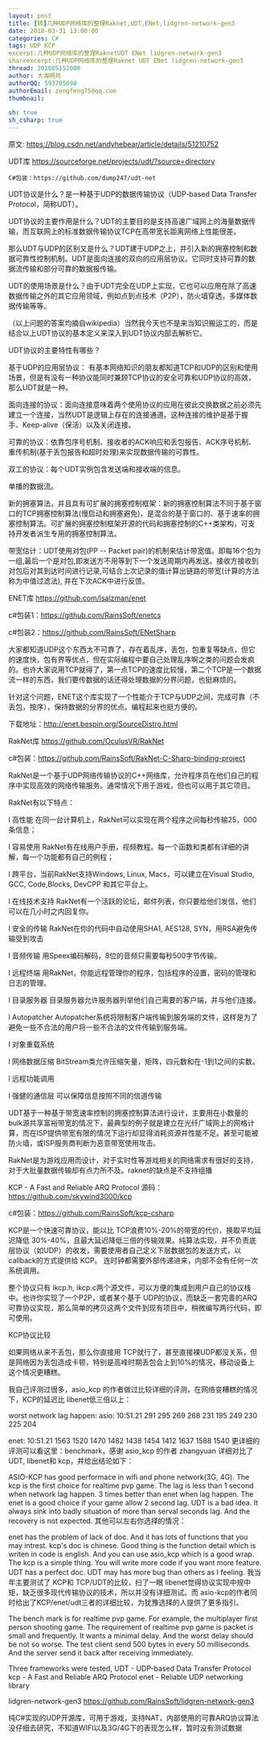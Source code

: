 ```yaml
---
layout: post
title: [转]几种UDP网络库的整理Raknet,UDT,ENet,lidgren-network-gen3
date: 2018-03-31 13:00:00
categories: C#
tags: UDP KCP
excerpt:几种UDP网络库的整理RaknetUDT ENet lidgren-network-gen3
shareexcerpt:几种UDP网络库的整理Raknet UDT ENet lidgren-network-gen3
thread: 201805152000
author: 大海明月
authorQQ: 593705098
authorEmail: zengfeng75@qq.com
thumbnail: 

sh: true
sh_csharp: true
---
```


原文: <a href="https://blog.csdn.net/andyhebear/article/details/51210752">https://blog.csdn.net/andyhebear/article/details/51210752</a>

UDT库 https://sourceforge.net/projects/udt/?source=directory

    C#包装：https://github.com/dump247/udt-net

    

UDT协议是什么？是一种基于UDP的数据传输协议（UDP-based Data Transfer Protocol，简称UDT）。

UDT协议的主要作用是什么？UDT的主要目的是支持高速广域网上的海量数据传输，而互联网上的标准数据传输协议TCP在高带宽长距离网络上性能很差。

那么UDT与UDP的区别又是什么？UDT建于UDP之上，并引入新的拥塞控制和数据可靠性控制机制。UDT是面向连接的双向的应用层协议。它同时支持可靠的数据流传输和部分可靠的数据报传输。

UDT的使用场景是什么？由于UDT完全在UDP上实现，它也可以应用在除了高速数据传输之外的其它应用领域，例如点到点技术（P2P），防火墙穿透，多媒体数据传输等等。

（以上问题的答案均摘自wikipedia）当然我今天也不是来当知识搬运工的，而是结合以上UDT协议的基本定义来深入到UDT协议内部去解析它。



UDT协议的主要特性有哪些？

基于UDP的应用层协议： 有基本网络知识的朋友都知道TCP和UDP的区别和使用场景，但是有没有一种协议能同时兼顾TCP协议的安全可靠和UDP协议的高效，那么UDT就是一种。

面向连接的协议：面向连接意味着两个使用协议的应用在彼此交换数据之前必须先建立一个连接，当然UDT是逻辑上存在的连接通道。这种连接的维护是基于握手、Keep-alive（保活）以及关闭连接。

可靠的协议：依靠包序号机制、接收者的ACK响应和丢包报告、ACK序号机制、重传机制(基于丢包报告和超时处理)来实现数据传输的可靠性。

双工的协议：每个UDT实例包含发送端和接收端的信息。

单播的数据流。

新的拥塞算法，并且具有可扩展的拥塞控制框架：新的拥塞控制算法不同于基于窗口的TCP拥塞控制算法(慢启动和拥塞避免)，是混合的基于窗口的、基于速率的拥塞控制算法。可扩展的拥塞控制框架开源的代码和拥塞控制的C++类架构，可支持开发者派生专用的拥塞控制算法。

带宽估计：UDT使用对包(PP -- Packet pair)的机制来估计带宽值。即每16个包为一组,最后一个是对包,即发送方不用等到下一个发送周期内再发送。接收方接收到对包后对其到达时间进行记录,可结合上次记录的值计算出链路的带宽(计算的方法称为中值过滤法), 并在下次ACK中进行反馈。



ENET库 https://github.com/lsalzman/enet

c#包装1：https://github.com/RainsSoft/enetcs

c#包装2：https://github.com/RainsSoft/ENetSharp

大家都知道UDP这个东西太不可靠了，存在着乱序，丢包，包重复等缺点，但它的速度快，包有界等优点，但在实际编程中要自己处理乱序啊之类的问题会发疯 的。也许大家说用TCP就得了，第一点TCP的速度比较慢，第二个TCP是一个数据流一样的东西，我们要传数据的话还得处理数据的分界问题，也挺麻烦的。

针对这个问题，ENET这个库实现了一个性能介于TCP与UDP之间，完成可靠（不丢包，按序），保持数据的分界的优点。编程起来也挺方便的。

下载地址：http://enet.bespin.org/SourceDistro.html



RakNet库  https://github.com/OculusVR/RakNet

c#包装：https://github.com/RainsSoft/RakNet-C-Sharp-binding-project

RakNet是一个基于UDP网络传输协议的C++网络库，允许程序员在他们自己的程序中实现高效的网络传输服务。通常情况下用于游戏，但也可以用于其它项目。

RakNet有以下特点：

l 高性能 在同一台计算机上，RakNet可以实现在两个程序之间每秒传输25，000条信息；

l 容易使用 RakNet有在线用户手册，视频教程。每一个函数和类都有详细的讲解，每一个功能都有自己的例程；

l 跨平台，当前RakNet支持Windows, Linux, Macs，可以建立在Visual Studio, GCC, Code,Blocks, DevCPP 和其它平台上。

l 在线技术支持 RakNet有一个活跃的论坛，邮件列表，你只要给他们发信，他们可以在几小时之内回复你。

l 安全的传输 RakNet在你的代码中自动使用SHA1, AES128, SYN，用RSA避免传输受到攻击

l 音频传输 用Speex编码解码，8位的音频只需要每秒500字节传输。

l 远程终端 用RakNet，你能远程管理你的程序，包括程序的设置，密码的管理和日志的管理。

l 目录服务器 目录服务器允许服务器列举他们自己需要的客户端，并与他们连接。

l Autopatcher Autopatcher系统将限制客户端传输到服务端的文件，这样是为了避免一些不合法的用户将一些不合法的文件传输到服务端。

l 对象重载系统

l 网络数据压缩 BitStream类允许压缩矢量，矩阵，四元数和在-1到1之间的实数。

l 远程功能调用

l 强健的通信层 可以保障信息按照不同的信道传输



UDT基于一种基于带宽速率控制的拥塞控制算法进行设计，主要用在小数量的bulk源共享富裕带宽的情况下，最典型的例子就是建立在光纤广域网上的网格计算，而在ISP提供带宽有限的情况下运行却显得消耗资源并性能不足。甚至可能被防火墙，或ISP服务商判断为恶意带宽使用攻击。

RakNet是为游戏应用而设计，对于实时性等游戏相关的网络需求有很好的支持，对于大批量数据传输却有点力所不及。raknet的缺点是不支持组播



KCP - A Fast and Reliable ARQ Protocol
源码： https://github.com/skywind3000/kcp

c#包装：https://github.com/RainsSoft/kcp-csharp

KCP是一个快速可靠协议，能以比 TCP浪费10%-20%的带宽的代价，换取平均延迟降低 30%-40%，且最大延迟降低三倍的传输效果。纯算法实现，并不负责底层协议（如UDP）的收发，需要使用者自己定义下层数据包的发送方式，以 callback的方式提供给 KCP。 连时钟都需要外部传递进来，内部不会有任何一次系统调用。

整个协议只有 ikcp.h, ikcp.c两个源文件，可以方便的集成到用户自己的协议栈中。也许你实现了一个P2P，或者某个基于 UDP的协议，而缺乏一套完善的ARQ可靠协议实现，那么简单的拷贝这两个文件到现有项目中，稍微编写两行代码，即可使用。

KCP协议比较

如果网络从来不丢包，那么你直接用 TCP就行了，甚至直接裸UDP都没关系，但是网络因为丢包造成卡顿，特别是高峰时期丢包会上到10%的情况，移动设备上这个情况更糟糕。

我自己评测过很多，asio_kcp 的作者做过比较详细的评测，在网络变糟糕的情况下，KCP的延迟比 libenet低三倍以上：

worst network lag happen:
asio: 10:51.21
291  295   269   268   231   195   249   230   225   204

enet: 10:51.21
1563   1520    1470    1482    1438    1454    1412    1637    1588    1540
更详细的评测可以看这里：benchmark，感谢 asio_kcp 的作者 zhangyuan 详细对比了 UDT, libenet和 kcp，并给出结论如下：

ASIO-KCP has good performace in wifi and phone network(3G, 4G).
The kcp is the first choice for realtime pvp game.
The lag is less than 1 second when network lag happen. 3 times better than enet when lag happen.
The enet is a good choice if your game allow 2 second lag.
UDT is a bad idea. It always sink into badly situation of more than serval seconds lag. And the recovery is not expected.
其他可以左右你选择的情况：

enet has the problem of lack of doc. And it has lots of functions that you may intrest.
kcp's doc is chinese.
Good thing is the function detail which is writen in code is english. And you can use asio_kcp which is a good wrap.
The kcp is a simple thing. You will write more code if you want more feature.
UDT has a perfect doc. UDT may has more bug than others as I feeling.
我当年主要测试了 KCP和 TCP/UDT的比较，扫了一眼 libenet觉得协议实现中规中矩，缺乏很多现代传输协议的技术，所以并没有详细测试。而 asio-kcp的作者同时给出了KCP/enet/udt三者的详细比较，为犹豫选择的人提供了更多指引。

The bench mark is for realtime pvp game. For example, the multiplayer first person shooting game.
The requirement of realtime pvp game is packet is small and frequently. 
It wants a minimal delay. And the worst delay should be not so worse. 
The test client send 500 bytes in every 50 milliseconds. And the server send it back after receiving immediately.

Three frameworks were tested,
UDT - UDP-based Data Transfer Protocol
kcp - A Fast and Reliable ARQ Protocol
enet - Reliable UDP networking library


lidgren-network-gen3 
https://github.com/RainsSoft/lidgren-network-gen3

纯C#实现的UDP开源库，可用于游戏，支持NAT，内部使用的可靠ARQ协议算法没仔细去研究，不知道WIFI以及3G/4G下的表现怎么样，暂时没有测试数据